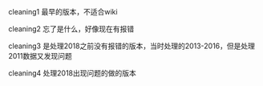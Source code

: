 cleaning1 最早的版本，不适合wiki

cleaning2 忘了是什么，好像现在有报错

cleaning3 是处理2018之前没有报错的版本，当时处理的2013-2016，但是处理2011数据又发现问题

cleaning4  处理2018出现问题的做的版本
